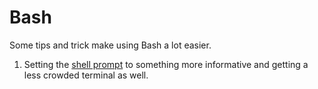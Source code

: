 # Bash

Some tips and trick make using Bash a lot easier.

  1. Setting the [shell prompt](Ps1.md) to something more informative and
     getting a less crowded terminal as well.
